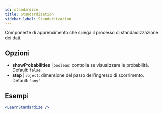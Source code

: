 ```yaml
---
id: standardize
title: Standardization
sidebar_label: Standardization
---
```


Componente di apprendimento che spiega il processo di standardizzazione dei dati.

## Opzioni

* __showProbabilities__ | `boolean`: controlla se visualizzare le probabilità. Default: `false`.
* __step__ | `object`: dimensione del passo dell'ingresso di scorrimento. Default: `'any'`.


## Esempi

```jsx live
<LearnStandardize />
```

